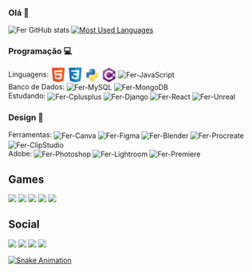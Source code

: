 ### Olá 👋


![Fer GitHub stats](https://github-readme-stats.vercel.app/api?username=dputy&show_icons=true&theme=tokyonight)
[![Most Used Languages](https://github-readme-stats.vercel.app/api/top-langs/?username=dputy&show_icons=true&theme=tokyonight&size_weight=0.5&count_weight=0.5&layout=compact)](https://github.com/dputy/github-readme-stats)


### Programação 💻 
<div style="display: inline_block">
  Linguagens: <img align="center" alt="Fer-HTML" height="30" width="30" src="https://raw.githubusercontent.com/devicons/devicon/master/icons/html5/html5-original.svg">
  <img align="center" alt="Fer-CSS" height="30" width="30" src="https://raw.githubusercontent.com/devicons/devicon/master/icons/css3/css3-original.svg">
  <img align="center" alt="Fer-Python" height="30" width="30" src="https://raw.githubusercontent.com/devicons/devicon/master/icons/python/python-original.svg">
  <img align="center" alt="Fer-Csharp" height="30" width="30" src="https://raw.githubusercontent.com/devicons/devicon/master/icons/csharp/csharp-original.svg">
  <img align="center" alt="Fer-JavaScript" height="30" width="30" src="https://cdn.jsdelivr.net/gh/devicons/devicon/icons/javascript/javascript-original.svg" />
          <br>
  Banco de Dados: <img align="center" alt="Fer-MySQL" height="40" width="50" src="https://cdn.jsdelivr.net/gh/devicons/devicon/icons/mysql/mysql-original-wordmark.svg" /> 
    <img align="center" alt="Fer-MongoDB" height="30" width="30"src="https://cdn.jsdelivr.net/gh/devicons/devicon/icons/mongodb/mongodb-original.svg" />
          <br>
  Estudando: <img align="center" alt="Fer-Cplusplus" height="30" width="30"src="https://cdn.jsdelivr.net/gh/devicons/devicon/icons/cplusplus/cplusplus-original.svg" />
   <img align="center" alt="Fer-Django" height="30" width="30"src="https://cdn.jsdelivr.net/gh/devicons/devicon/icons/django/django-plain.svg" />
   <img align="center" alt="Fer-React" height="30" width="30"src="https://cdn.jsdelivr.net/gh/devicons/devicon/icons/react/react-original.svg" />
   <img align="center" alt="Fer-Unreal" height="30" width="30" src="https://user-images.githubusercontent.com/12417677/97433592-a9e07800-1915-11eb-8f0b-f4e8cdf8babb.png" />  
        
  </div>
  
 ### Design 🎨
<div style="display: inline_block">
  Ferramentas: <img align="center" alt="Fer-Canva" height="40" width="40" src="https://cdn.jsdelivr.net/gh/devicons/devicon/icons/canva/canva-original.svg" />
  <img align="center" alt="Fer-Figma" height="30" width="30" src="https://cdn.jsdelivr.net/gh/devicons/devicon/icons/figma/figma-original.svg" />
   <img align="center" alt="Fer-Blender" height="30" width="30" src="https://cdn.jsdelivr.net/gh/devicons/devicon/icons/blender/blender-original.svg" /> 
  <img align="center" alt="Fer-Procreate" height="30" width="30" src="https://upload.wikimedia.org/wikipedia/commons/d/de/Procreate-icon.png" />
  <img align="center" alt="Fer-ClipStudio" height="30" width="30" src="https://w7.pngwing.com/pngs/691/290/png-transparent-clip-studio-paint-macos-bigsur-icon-thumbnail.png" />
  <br>
  Adobe: <img align="center" alt="Fer-Photoshop" height="30" width="30" src="https://github.com/dputy/dputy/assets/80229492/c3183a7f-41e0-40b8-98b0-93a5cae0b075" />  
  <img align="center" alt="Fer-Lightroom" height="30" width="30" src="https://github.com/dputy/dputy/assets/80229492/488a9fa6-b5c5-4c29-8ab3-9162a4d104c3" />
  <img align="center" alt="Fer-Premiere" height="30" width="30"src="https://github.com/dputy/dputy/assets/80229492/cd6ae7f8-7c22-45a7-8f3a-85c475f5ad9a" />
 
  
                 
</div>

 
 ## Games
 <div> 
 <img src="https://img.shields.io/badge/PlayStation-003791?style=for-the-badge&logo=playstation&logoColor=white"></a>
 <img src="https://img.shields.io/badge/Xbox-107C10?style=for-the-badge&logo=xbox&logoColor=white"></a>
 <img src="https://img.shields.io/badge/Nintendo_Switch-E60012?style=for-the-badge&logo=nintendo-switch&logoColor=white"></a>
 <a href="https://steamcommunity.com/profiles/76561199038604186" target="_blank"><img src="https://img.shields.io/badge/Steam-000000?style=for-the-badge&logo=steam&logoColor=white"></a>
 <img src="https://img.shields.io/badge/Epic%20Games-313131?style=for-the-badge&logo=Epic%20Games&logoColor=white"></a>
 </div>
 
 ## Social
<div> 
  <a href="https://www.instagram.com/fer_piconi" target="_blank"><img src="https://img.shields.io/badge/-Instagram-%23E4405F?style=for-the-badge&logo=instagram&logoColor=white" target="_blank"></a>
  <a href = "mailto:fernandapiconi@hotmail.com"><img src="https://img.shields.io/badge/-Gmail-%23333?style=for-the-badge&logo=gmail&logoColor=white" target="_blank"></a>
  <a href="https://www.linkedin.com/in/picone-fernanda" target="_blank"><img src="https://img.shields.io/badge/-LinkedIn-%230077B5?style=for-the-badge&logo=linkedin&logoColor=white" target="_blank"></a> 
  <a href = "https://www.facebook.com/fernanda.piconi" target="_blank"><img src="https://img.shields.io/badge/Facebook-1877F2?style=for-the-badge&logo=facebook&logoColor=white" />
  
</div>

![Snake Animation](https://github.com/dputy/dputy/blob/output/github-contribuition-grid-snake.svg)
